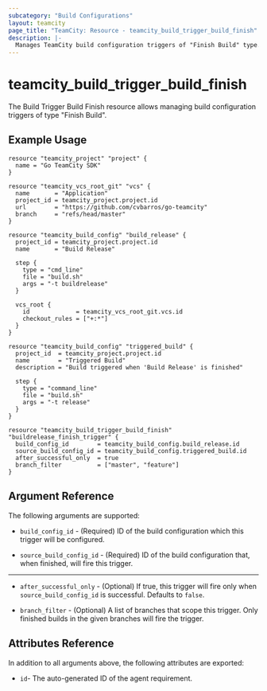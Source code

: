 ```yaml
---
subcategory: "Build Configurations"
layout: teamcity
page_title: "TeamCity: Resource - teamcity_build_trigger_build_finish"
description: |-
  Manages TeamCity build configuration triggers of "Finish Build" type.
---
```


# teamcity_build_trigger_build_finish

The Build Trigger Build Finish resource allows managing build configuration triggers of type "Finish Build".

## Example Usage

```hcl
resource "teamcity_project" "project" {
  name = "Go TeamCity SDK"
}

resource "teamcity_vcs_root_git" "vcs" {
  name       = "Application"
  project_id = teamcity_project.project.id
  url        = "https://github.com/cvbarros/go-teamcity"
  branch     = "refs/head/master"
}

resource "teamcity_build_config" "build_release" {
  project_id = teamcity_project.project.id
  name       = "Build Release"

  step {
    type = "cmd_line"
    file = "build.sh"
    args = "-t buildrelease"
  }

  vcs_root {
    id             = teamcity_vcs_root_git.vcs.id
    checkout_rules = ["+:*"]
  }
}

resource "teamcity_build_config" "triggered_build" {
  project_id  = teamcity_project.project.id
  name        = "Triggered Build"
  description = "Build triggered when 'Build Release' is finished"

  step {
    type = "command_line"
    file = "build.sh"
    args = "-t release"
  }
}

resource "teamcity_build_trigger_build_finish" "buildrelease_finish_trigger" {
  build_config_id        = teamcity_build_config.build_release.id
  source_build_config_id = teamcity_build_config.triggered_build.id
  after_successful_only  = true
  branch_filter          = ["master", "feature"]
}
```

## Argument Reference

The following arguments are supported:

* `build_config_id` - (Required) ID of the build configuration which this trigger will be configured.

* `source_build_config_id` - (Required) ID of the build configuration that, when finished, will fire this trigger.

---

* `after_successful_only` - (Optional) If true, this trigger will fire only when `source_build_config_id` is successful. Defaults to `false`.

* `branch_filter` - (Optional) A list of branches that scope this trigger. Only finished builds in the given branches will fire the trigger.

## Attributes Reference

In addition to all arguments above, the following attributes are exported:

* `id`- The auto-generated ID of the agent requirement.
